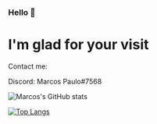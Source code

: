 ### Hello 👋

# I'm glad for your visit

Contact me:

Discord: Marcos Paulo#7568


![Marcos's GitHub stats](https://github-readme-stats.vercel.app/api?username=marcosp512&show_icons=true&theme=radical)

[![Top Langs](https://github-readme-stats.vercel.app/api/top-langs/?username=marcosp512&layout=compact)](https://github.com/anuraghazra/github-readme-stats)
